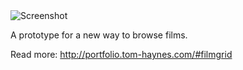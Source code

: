 <img src="http://portfolio.tom-haynes.com/img/filmgrid.png" alt="Screenshot" />

A prototype for a new way to browse films.

Read more: http://portfolio.tom-haynes.com/#filmgrid
